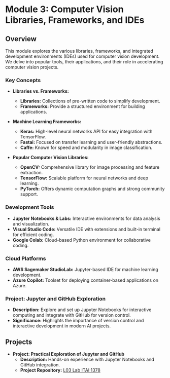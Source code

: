# Module 3: Computer Vision Libraries, Frameworks, and IDEs

## Overview

This module explores the various libraries, frameworks, and integrated development environments (IDEs) used for computer vision development. We delve into popular tools, their applications, and their role in accelerating computer vision projects.

### Key Concepts

- **Libraries vs. Frameworks:**
  - **Libraries:** Collections of pre-written code to simplify development.
  - **Frameworks:** Provide a structured environment for building applications.

- **Machine Learning Frameworks:**
  - **Keras:** High-level neural networks API for easy integration with TensorFlow.
  - **Fastai:** Focused on transfer learning and user-friendly abstractions.
  - **Caffe:** Known for speed and modularity in image classification.

- **Popular Computer Vision Libraries:**
  - **OpenCV:** Comprehensive library for image processing and feature extraction.
  - **TensorFlow:** Scalable platform for neural networks and deep learning.
  - **PyTorch:** Offers dynamic computation graphs and strong community support.

### Development Tools

- **Jupyter Notebooks & Labs:** Interactive environments for data analysis and visualization.
- **Visual Studio Code:** Versatile IDE with extensions and built-in terminal for efficient coding.
- **Google Colab:** Cloud-based Python environment for collaborative coding.

### Cloud Platforms

- **AWS Sagemaker StudioLab:** Jupyter-based IDE for machine learning development.
- **Azure Copilot:** Toolset for deploying container-based applications on Azure.

### Project: Jupyter and GitHub Exploration

- **Description:** Explore and set up Jupyter Notebooks for interactive computing and integrate with GitHub for version control.
- **Significance:** Highlights the importance of version control and interactive development in modern AI projects.

## Projects

- **Project: Practical Exploration of Jupyter and GitHub**
  - **Description:** Hands-on experience with Jupyter Notebooks and GitHub integration.
  - **Project Repository:** [L03 Lab ITAI 1378](https://github.com/quyendinh096/Computer-Vision-Portfolio/blob/bc7cb30a6b20351b94be7a8431b39c9ffadf6047/Module3_Tools_of_the_Trade/L03a_QuyenDinh_ITAI1378%20(1)%20(1).docx)


